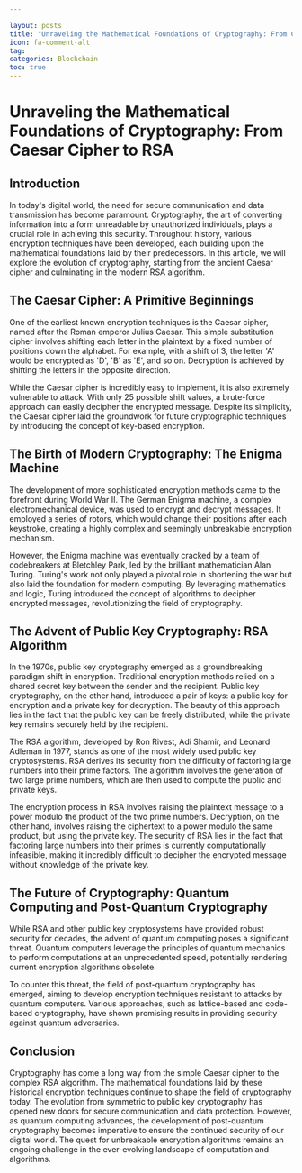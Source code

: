 ```yaml
---

layout: posts
title: "Unraveling the Mathematical Foundations of Cryptography: From Caesar Cipher to RSA"
icon: fa-comment-alt
tag:      
categories: Blockchain
toc: true
---
```




# Unraveling the Mathematical Foundations of Cryptography: From Caesar Cipher to RSA

## Introduction

In today's digital world, the need for secure communication and data transmission has become paramount. Cryptography, the art of converting information into a form unreadable by unauthorized individuals, plays a crucial role in achieving this security. Throughout history, various encryption techniques have been developed, each building upon the mathematical foundations laid by their predecessors. In this article, we will explore the evolution of cryptography, starting from the ancient Caesar cipher and culminating in the modern RSA algorithm.

## The Caesar Cipher: A Primitive Beginnings

One of the earliest known encryption techniques is the Caesar cipher, named after the Roman emperor Julius Caesar. This simple substitution cipher involves shifting each letter in the plaintext by a fixed number of positions down the alphabet. For example, with a shift of 3, the letter 'A' would be encrypted as 'D', 'B' as 'E', and so on. Decryption is achieved by shifting the letters in the opposite direction.

While the Caesar cipher is incredibly easy to implement, it is also extremely vulnerable to attack. With only 25 possible shift values, a brute-force approach can easily decipher the encrypted message. Despite its simplicity, the Caesar cipher laid the groundwork for future cryptographic techniques by introducing the concept of key-based encryption.

## The Birth of Modern Cryptography: The Enigma Machine

The development of more sophisticated encryption methods came to the forefront during World War II. The German Enigma machine, a complex electromechanical device, was used to encrypt and decrypt messages. It employed a series of rotors, which would change their positions after each keystroke, creating a highly complex and seemingly unbreakable encryption mechanism.

However, the Enigma machine was eventually cracked by a team of codebreakers at Bletchley Park, led by the brilliant mathematician Alan Turing. Turing's work not only played a pivotal role in shortening the war but also laid the foundation for modern computing. By leveraging mathematics and logic, Turing introduced the concept of algorithms to decipher encrypted messages, revolutionizing the field of cryptography.

## The Advent of Public Key Cryptography: RSA Algorithm

In the 1970s, public key cryptography emerged as a groundbreaking paradigm shift in encryption. Traditional encryption methods relied on a shared secret key between the sender and the recipient. Public key cryptography, on the other hand, introduced a pair of keys: a public key for encryption and a private key for decryption. The beauty of this approach lies in the fact that the public key can be freely distributed, while the private key remains securely held by the recipient.

The RSA algorithm, developed by Ron Rivest, Adi Shamir, and Leonard Adleman in 1977, stands as one of the most widely used public key cryptosystems. RSA derives its security from the difficulty of factoring large numbers into their prime factors. The algorithm involves the generation of two large prime numbers, which are then used to compute the public and private keys.

The encryption process in RSA involves raising the plaintext message to a power modulo the product of the two prime numbers. Decryption, on the other hand, involves raising the ciphertext to a power modulo the same product, but using the private key. The security of RSA lies in the fact that factoring large numbers into their primes is currently computationally infeasible, making it incredibly difficult to decipher the encrypted message without knowledge of the private key.

## The Future of Cryptography: Quantum Computing and Post-Quantum Cryptography

While RSA and other public key cryptosystems have provided robust security for decades, the advent of quantum computing poses a significant threat. Quantum computers leverage the principles of quantum mechanics to perform computations at an unprecedented speed, potentially rendering current encryption algorithms obsolete.

To counter this threat, the field of post-quantum cryptography has emerged, aiming to develop encryption techniques resistant to attacks by quantum computers. Various approaches, such as lattice-based and code-based cryptography, have shown promising results in providing security against quantum adversaries.

## Conclusion

Cryptography has come a long way from the simple Caesar cipher to the complex RSA algorithm. The mathematical foundations laid by these historical encryption techniques continue to shape the field of cryptography today. The evolution from symmetric to public key cryptography has opened new doors for secure communication and data protection. However, as quantum computing advances, the development of post-quantum cryptography becomes imperative to ensure the continued security of our digital world. The quest for unbreakable encryption algorithms remains an ongoing challenge in the ever-evolving landscape of computation and algorithms.